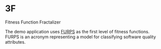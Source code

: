 # 3F
Fitness Function Fractalizer

The demo application uses [FURPS](https://en.wikipedia.org/wiki/FURPS) as the first level of fitness functions. FURPS is an acronym representing a 
model for classifying software quality attributes.
